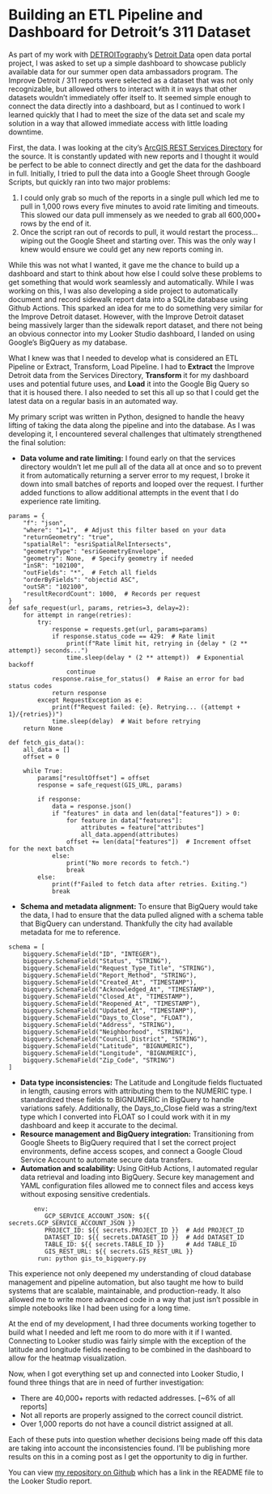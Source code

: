 # Building an ETL Pipeline and Dashboard for Detroit’s 311 Dataset

As part of my work with [DETROITography](https://detroitography.com/)’s [Detroit Data](https://detroitdata.org/) open data portal project, I was asked to set up a simple dashboard to showcase publicly available data for our summer open data ambassadors program. The Improve Detroit / 311 reports were selected as a dataset that was not only recognizable, but allowed others to interact with it in ways that other datasets wouldn’t immediately offer itself to. It seemed simple enough to connect the data directly into a dashboard, but as I continued to work I learned quickly that I had to meet the size of the data set and scale my solution in a way that allowed immediate access with little loading downtime. 

First, the data. I was looking at the city’s [ArcGIS REST Services Directory](https://services2.arcgis.com/qvkbeam7Wirps6zC/arcgis/rest/services/Improve_Detroit_Issues_Test/FeatureServer/0) for the source. It is constantly updated with new reports and I thought it would be perfect to be able to connect directly and get the data for the dashboard in full. Initially, I tried to pull the data into a Google Sheet through Google Scripts, but quickly ran into two major problems:
1. I could only grab so much of the reports in a single pull which led me to pull in 1,000 rows every five minutes to avoid rate limiting and timeouts. This slowed our data pull immensely as we needed to grab all 600,000+ rows by the end of it. 
2. Once the script ran out of records to pull, it would restart the process…wiping out the Google Sheet and starting over. This was the only way I knew would ensure we could get any new reports coming in. 

While this was not what I wanted, it gave me the chance to build up a dashboard and start to think about how else I could solve these problems to get something that would work seamlessly and automatically. While I was working on this, I was also developing a side project to automatically document and record sidewalk report data into a SQLite database using Github Actions. This sparked an idea for me to do something very similar for the Improve Detroit dataset. However, with the Improve Detroit dataset being massively larger than the sidewalk report dataset, and there not being an obvious connector into my Looker Studio dashboard, I landed on using Google’s BigQuery as my database. 

What I knew was that I needed to develop what is considered an ETL Pipeline or Extract, Transform, Load Pipeline. I had to **Extract** the Improve Detroit data from the Services Directory, **Transform** it for my dashboard uses and potential future uses, and **Load** it into the Google Big Query so that it is housed there. I also needed to set this all up so that I could get the latest data on a regular basis in an automated way. 

My primary script was written in Python, designed to handle the heavy lifting of taking the data along the pipeline and into the database. As I was developing it, I encountered several challenges that ultimately strengthened the final solution:

- **Data volume and rate limiting:** I found early on that the services directory wouldn’t let me pull all of the data all at once and so to prevent it from automatically returning a server error to my request, I broke it down into small batches of reports and looped over the request. I further added functions to allow additional attempts in the event that I do experience rate limiting. 
```
params = {
    "f": "json",
    "where": "1=1",  # Adjust this filter based on your data
    "returnGeometry": "true",
    "spatialRel": "esriSpatialRelIntersects",
    "geometryType": "esriGeometryEnvelope",
    "geometry": None,  # Specify geometry if needed
    "inSR": "102100",
    "outFields": "*",  # Fetch all fields
    "orderByFields": "objectid ASC",
    "outSR": "102100",
    "resultRecordCount": 1000,  # Records per request
}
def safe_request(url, params, retries=3, delay=2):
    for attempt in range(retries):
        try:
            response = requests.get(url, params=params)
            if response.status_code == 429:  # Rate limit
                print(f"Rate limit hit, retrying in {delay * (2 ** attempt)} seconds...")
                time.sleep(delay * (2 ** attempt))  # Exponential backoff
                continue
            response.raise_for_status()  # Raise an error for bad status codes
            return response
        except RequestException as e:
            print(f"Request failed: {e}. Retrying... ({attempt + 1}/{retries})")
            time.sleep(delay)  # Wait before retrying
    return None

def fetch_gis_data():
    all_data = []
    offset = 0

    while True:
        params["resultOffset"] = offset
        response = safe_request(GIS_URL, params)

        if response:
            data = response.json()
            if "features" in data and len(data["features"]) > 0:
                for feature in data["features"]:
                    attributes = feature["attributes"]
                    all_data.append(attributes)
                offset += len(data["features"])  # Increment offset for the next batch
            else:
                print("No more records to fetch.")
                break
        else:
            print(f"Failed to fetch data after retries. Exiting.")
            break
```

- **Schema and metadata alignment:** To ensure that BigQuery would take the data, I had to ensure that the data pulled aligned with a schema table that BigQuery can understand. Thankfully the city had available metadata for me to reference. 

```
schema = [
    bigquery.SchemaField("ID", "INTEGER"),
    bigquery.SchemaField("Status", "STRING"),
    bigquery.SchemaField("Request_Type_Title", "STRING"),
    bigquery.SchemaField("Report_Method", "STRING"),
    bigquery.SchemaField("Created_At", "TIMESTAMP"),
    bigquery.SchemaField("Acknowledged_At", "TIMESTAMP"),
    bigquery.SchemaField("Closed_At", "TIMESTAMP"),
    bigquery.SchemaField("Reopened_At", "TIMESTAMP"),
    bigquery.SchemaField("Updated_At", "TIMESTAMP"),
    bigquery.SchemaField("Days_to_Close", "FLOAT"),
    bigquery.SchemaField("Address", "STRING"),
    bigquery.SchemaField("Neighborhood", "STRING"),
    bigquery.SchemaField("Council_District", "STRING"),
    bigquery.SchemaField("Latitude", "BIGNUMERIC"),
    bigquery.SchemaField("Longitude", "BIGNUMERIC"),
    bigquery.SchemaField("Zip_Code", "STRING")
]
```

- **Data type inconsistencies:** The Latitude and Longitude fields fluctuated in length, causing errors with attributing them to the NUMERIC type. I standardized these fields to BIGNUMERIC in BigQuery to handle variations safely. Additionally, the Days_to_Close field was a string/text type which I converted into FLOAT so I could work with it in my dashboard and keep it accurate to the decimal. 
- **Resource management and BigQuery integration:** Transitioning from Google Sheets to BigQuery required that I set the correct project environments, define access scopes, and connect a Google Cloud Service Account to automate secure data transfers.
- **Automation and scalability:** Using GitHub Actions, I automated regular data retrieval and loading into BigQuery. Secure key management and YAML configuration files allowed me to connect files and access keys without exposing sensitive credentials.

```
       env:
          GCP_SERVICE_ACCOUNT_JSON: ${{ secrets.GCP_SERVICE_ACCOUNT_JSON }}
          PROJECT_ID: ${{ secrets.PROJECT_ID }}  # Add PROJECT_ID
          DATASET_ID: ${{ secrets.DATASET_ID }}  # Add DATASET_ID
          TABLE_ID: ${{ secrets.TABLE_ID }}      # Add TABLE_ID
          GIS_REST_URL: ${{ secrets.GIS_REST_URL }}
        run: python gis_to_bigquery.py
```

This experience not only deepened my understanding of cloud database management and pipeline automation, but also taught me how to build systems that are scalable, maintainable, and production-ready. It also allowed me to write more advanced code in a way that just isn’t possible in simple notebooks like I had been using for a long time.

At the end of my development, I had three documents working together to build what I needed and left me room to do more with it if I wanted. Connecting to Looker studio was fairly simple with the exception of the latitude and longitude fields needing to be combined in the dashboard to allow for the heatmap visualization. 

Now, when I got everything set up and connected into Looker Studio, I found three things that are in need of further investigation:
- There are 40,000+ reports with redacted addresses. [~6% of all reports] 
- Not all reports are properly assigned to the correct council district.
- Over 1,000 reports do not have a council district assigned at all.

Each of these puts into question whether decisions being made off this data are taking into account the inconsistencies found. I’ll be publishing more results on this in a coming post as I get the opportunity to dig in further. 

You can view [my repository on Github](https://github.com/TedTansley/improve-detroit-issues) which has a link in the README file to the Looker Studio report. 
